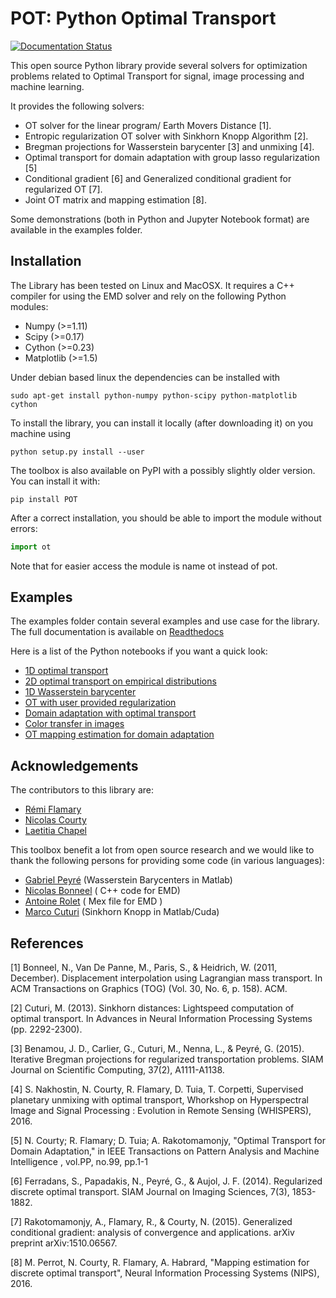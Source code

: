 # POT: Python Optimal Transport


[![Documentation Status](https://readthedocs.org/projects/pot/badge/?version=latest)](http://pot.readthedocs.io/en/latest/?badge=latest)

This open source Python library provide several solvers for optimization problems related to Optimal Transport for signal, image processing and machine learning.

It provides the following solvers:

* OT solver for the linear program/ Earth Movers Distance [1].
* Entropic regularization OT solver  with Sinkhorn Knopp Algorithm [2].
* Bregman projections for Wasserstein barycenter [3] and unmixing [4].
* Optimal transport for domain adaptation with group lasso regularization [5]
* Conditional gradient [6] and Generalized conditional gradient for regularized OT [7].
* Joint OT matrix and mapping estimation [8].

Some demonstrations (both in Python and Jupyter Notebook format) are available in the examples folder.

## Installation

The Library has been tested on Linux and MacOSX. It requires a C++ compiler for using the EMD solver and rely on the following Python modules:

- Numpy (>=1.11)
- Scipy (>=0.17)
- Cython (>=0.23)
- Matplotlib (>=1.5)


Under debian based linux the dependencies can be installed with
```
sudo apt-get install python-numpy python-scipy python-matplotlib cython
```

To install the library, you can install it locally (after downloading it) on you machine using
```
python setup.py install --user
```

The toolbox is also available on PyPI with a possibly slightly older version. You can install it with:
```
pip install POT
```

After a correct installation, you should be able to import the module without errors:
```python
import ot
```

Note that for easier access the module is name ot instead of pot.

## Examples

The examples folder contain several examples and use case for the library. The full documentation is available on [Readthedocs](http://pot.readthedocs.io/)

 Here is a list of the Python notebooks if you want a quick look:

* [1D optimal transport](https://github.com/rflamary/POT/blob/master/examples/Demo_1D_OT.ipynb)
* [2D optimal transport on empirical distributions](https://github.com/rflamary/POT/blob/master/examples/Demo_2D_OT_samples.ipynb)
* [1D Wasserstein barycenter](https://github.com/rflamary/POT/blob/master/examples/Demo_1D_barycenter.ipynb)
* [OT with user provided regularization](https://github.com/rflamary/POT/blob/master/examples/Demo_Optim_OTreg.ipynb)
* [Domain adaptation with optimal transport](https://github.com/rflamary/POT/blob/master/examples/Demo_2D_OT_DomainAdaptation.ipynb)
* [Color transfer in images](https://github.com/rflamary/POT/blob/master/examples/Demo_Image_ColorAdaptation.ipynb)
* [OT mapping estimation for domain adaptation](https://github.com/rflamary/POT/blob/master/examples/Demo_2D_OTmapping_DomainAdaptation.ipynb)

## Acknowledgements

The contributors to this library are:

* [Rémi Flamary](http://remi.flamary.com/)
* [Nicolas Courty](http://people.irisa.fr/Nicolas.Courty/)
* [Laetitia Chapel](http://people.irisa.fr/Laetitia.Chapel/)

This toolbox benefit a lot from open source research and we would like to thank the following persons for providing some code (in various languages):

* [Gabriel Peyré](http://gpeyre.github.io/) (Wasserstein Barycenters in Matlab)
* [Nicolas Bonneel](http://liris.cnrs.fr/~nbonneel/) ( C++ code for EMD)
* [Antoine Rolet](https://arolet.github.io/) ( Mex file for EMD )
* [Marco Cuturi](http://marcocuturi.net/) (Sinkhorn Knopp in Matlab/Cuda)

## References

[1] Bonneel, N., Van De Panne, M., Paris, S., & Heidrich, W. (2011, December). Displacement interpolation using Lagrangian mass transport. In ACM Transactions on Graphics (TOG) (Vol. 30, No. 6, p. 158). ACM.

[2] Cuturi, M. (2013). Sinkhorn distances: Lightspeed computation of optimal transport. In Advances in Neural Information Processing Systems (pp. 2292-2300).

[3] Benamou, J. D., Carlier, G., Cuturi, M., Nenna, L., & Peyré, G. (2015). Iterative Bregman projections for regularized transportation problems. SIAM Journal on Scientific Computing, 37(2), A1111-A1138.

[4] S. Nakhostin, N. Courty, R. Flamary, D. Tuia, T. Corpetti, Supervised planetary unmixing with optimal transport, Whorkshop on Hyperspectral Image and Signal Processing : Evolution in Remote Sensing (WHISPERS), 2016.

[5] N. Courty; R. Flamary; D. Tuia; A. Rakotomamonjy, "Optimal Transport for Domain Adaptation," in IEEE Transactions on Pattern Analysis and Machine Intelligence , vol.PP, no.99, pp.1-1

[6] Ferradans, S., Papadakis, N., Peyré, G., & Aujol, J. F. (2014). Regularized discrete optimal transport. SIAM Journal on Imaging Sciences, 7(3), 1853-1882.

[7] Rakotomamonjy, A., Flamary, R., & Courty, N. (2015). Generalized conditional gradient: analysis of convergence and applications. arXiv preprint arXiv:1510.06567.

[8] M. Perrot, N. Courty, R. Flamary, A. Habrard, "Mapping estimation for discrete optimal transport", Neural Information Processing Systems (NIPS), 2016.
